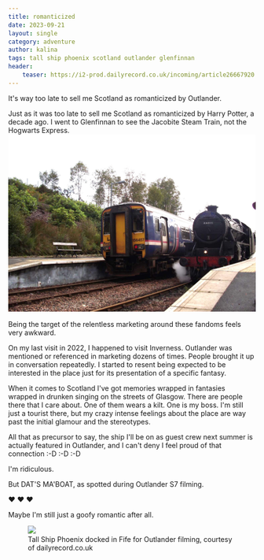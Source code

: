 ```yaml
---
title: romanticized
date: 2023-09-21
layout: single
category: adventure
author: kalina
tags: tall ship phoenix scotland outlander glenfinnan
header:
    teaser: https://i2-prod.dailyrecord.co.uk/incoming/article26667920.ece/ALTERNATES/s810/1_image_6487327-2JPG.jpg
---
```


It's way too late to sell me Scotland as romanticized by Outlander.

Just as it was too late to sell me Scotland as romanticized by Harry Potter, a decade ago. I went to Glenfinnan to see the Jacobite Steam Train, not the Hogwarts Express.
![image-center](/assets/img/photos/2011-glenfinnan-jacobite.jpg)

Being the target of the relentless marketing around these fandoms feels very awkward. 

On my last visit in 2022, I happened to visit Inverness. Outlander was mentioned or referenced in marketing dozens of times. People brought it up in conversation repeatedly. I started to resent being expected to be interested in the place just for its presentation of a specific fantasy.

When it comes to Scotland I've got memories wrapped in fantasies wrapped in drunken singing on the streets of Glasgow. There are people there that I care about. One of them wears a kilt. One is my boss. I'm still just a tourist there, but my crazy intense feelings about the place are way past the initial glamour and the stereotypes.

All that as precursor to say, the ship I'll be on as guest crew next summer is actually featured in Outlander, and I can't deny I feel proud of that connection :-D :-D :-D

I'm ridiculous.

But DAT'S MA'BOAT, as spotted during Outlander S7 filming.

:heart: :heart: :heart:

Maybe I'm still just a goofy romantic after all.

<figure>
    <a href = "https://www.dailyrecord.co.uk/scotland-now/local-captures-incredible-images-outlander-26668315"><img src = "https://i2-prod.dailyrecord.co.uk/incoming/article26667920.ece/ALTERNATES/s810/1_image_6487327-2JPG.jpg" /></a><figcaption>Tall Ship Phoenix docked in Fife for Outlander filming, courtesy of dailyrecord.co.uk</figcaption>
</figure>